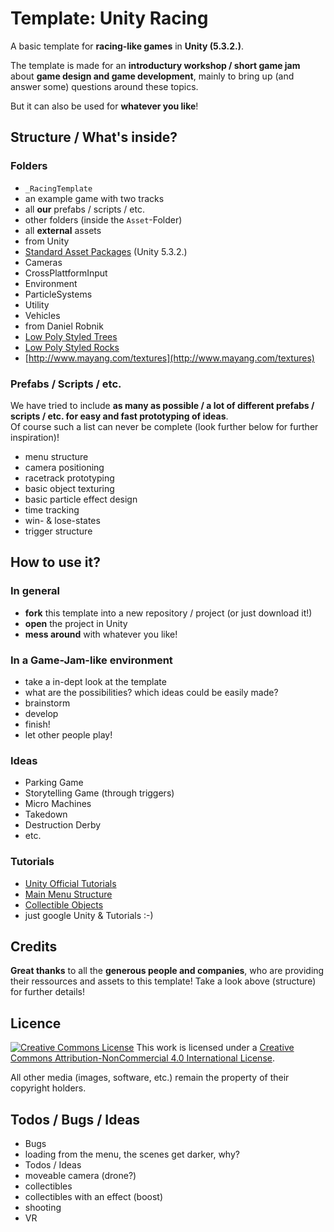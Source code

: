 # Template: Unity Racing

A basic template for **racing-like games** in **Unity (5.3.2.)**.

The template is made for an **introductury workshop / short game jam** about **game design and game development**, mainly to bring up (and answer some) questions around these topics.

But it can also be used for **whatever you like**!  

## Structure / What's inside?

### Folders

 - `_RacingTemplate`
  - an example game with two tracks
  - all **our** prefabs / scripts / etc.
 - other folders (inside the `Asset`-Folder)
  - all **external** assets
  - from Unity
   - [Standard Asset Packages](https://docs.unity3d.com/Manual/AssetPackages.html) (Unity 5.3.2.)
   - Cameras
   - CrossPlattformInput
   - Environment
   - ParticleSystems
   - Utility
   - Vehicles
 - from Daniel Robnik
  - [Low Poly Styled Trees](https://www.assetstore.unity3d.com/en/#!/content/43103)
  - [Low Poly Styled Rocks](https://www.assetstore.unity3d.com/en/#!/content/43486)
 - [http://www.mayang.com/textures](http://www.mayang.com/textures)

### Prefabs / Scripts / etc.

We have tried to include **as many as possible / a lot of different prefabs / scripts / etc. for easy and fast prototyping of ideas**.   
Of course such a list can never be complete (look further below for further inspiration)!

 - menu structure
 - camera positioning
 - racetrack prototyping
 - basic object texturing
 - basic particle effect design
 - time tracking
 - win- & lose-states
 - trigger structure

## How to use it?

### In general

 - **fork** this template into a new repository / project (or just download it!)
 - **open** the project in Unity
 - **mess around** with whatever you like!

### In a Game-Jam-like environment

 - take a in-dept look at the template
  - what are the possibilities? which ideas could be easily made?
 - brainstorm
 - develop
 - finish!
 - let other people play!

### Ideas

 - Parking Game
 - Storytelling Game (through triggers)
 - Micro Machines
 - Takedown
 - Destruction Derby
 - etc.

### Tutorials

 - [Unity Official Tutorials](https://unity3d.com/learn/tutorials)
  - [Main Menu Structure](https://unity3d.com/learn/tutorials/modules/beginner/live-training-archive/creating-a-scene-menu)
  - [Collectible Objects](https://unity3d.com/learn/tutorials/projects/roll-ball-tutorial/creating-collectable-objects)
 - just google Unity & Tutorials :-)

## Credits

**Great thanks** to all the **generous people and companies**, who are providing their ressources and assets to this template! Take a look above (structure) for further details!

## Licence

[![Creative Commons License](https://i.creativecommons.org/l/by-nc/4.0/88x31.png)](http://creativecommons.org/licenses/by-nc/4.0/)
This work is licensed under a [Creative Commons Attribution-NonCommercial 4.0 International License](http://creativecommons.org/licenses/by-nc/4.0/).

All other media (images, software, etc.) remain the property of their copyright holders.

## Todos / Bugs / Ideas

 - Bugs
  - loading from the menu, the scenes get darker, why?
 - Todos / Ideas
  - moveable camera (drone?)
  - collectibles
  - collectibles with an effect (boost)
  - shooting
  - VR